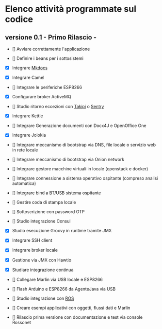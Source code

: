 # Elenco attività programmate sul codice

## versione 0.1 - Primo Rilascio -

- [] Avviare correttamente l'applicazione

- [] Definire i beans per i sottosistemi

- [x] Integrare [Mkdocs](http://www.mkdocs.org/)

- [x] Integrare Camel

- [] Integrare le periferiche ESP8266

- [x] Configurare broker ActiveMQ

- [] Studio ritorno eccezioni con [Takipi](https://github.com/takipi) o [Sentry](https://github.com/getsentry)

- [x] Integrare Kettle

- [] Integrare Generazione documenti con Docx4J e OpenOffice One

- [x] Integrare Jolokia

- [] Integrare meccanismo di bootstrap via DNS, file locale o servizio web in rete locale

- [] Integrare meccanismo di bootstrap via Onion network

- [] Integrare gestore macchine virtuali in locale (openstack e docker)

- [] Integrare connessione a sistema operativo ospitante (compreso analisi automatica)

- [] Integrare bind a BT/USB sistema ospitante

- [] Gestire coda di stampa locale

- [] Sottoscrizione con password OTP

- [] Studio integrazione Consul

- [x] Studio esecuzione Groovy in runtime tramite JMX

- [x] Integrare SSH client

- [x] Integrare broker locale

- [x] Gestione via JMX con Hawtio

- [x] Studiare integrazione continua

- [] Collegare Marlin via USB locale e ESP8266

- [] Flash Arduino e ESP8266 da AgenteJava via USB

- [] Studio integrazione con [ROS](http://www.ros.org/)

- [] Creare esempi applicativi con oggetti, flussi dati e Marlin

- [] Rilascio prima versione con documentazione e test via console Rossonet
